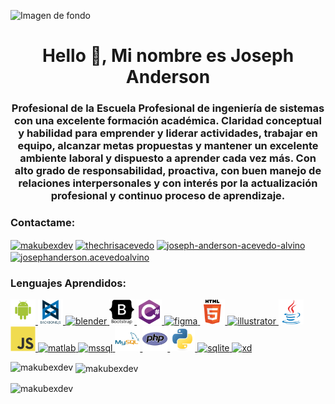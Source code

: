 <img class="profile-background-image__image relative
            full-width full-height" id="profile-background-image-target-image" alt="Imagen de fondo" src="https://media.licdn.com/dms/image/D4E16AQH9vhCJ4FqBEA/profile-displaybackgroundimage-shrink_350_1400/0/1671902802577?e=1678320000&amp;v=beta&amp;t=KsVJke1mw3G0DjU0mKawrk9z5HsJ5_OxbY4nQ3kDfT0" style="left:0px;top:0px;">          
<h1 align="center">Hello 👋, Mi nombre es Joseph Anderson</h1>
<h3 align="center">Profesional de la Escuela Profesional de ingeniería de sistemas con una excelente formación académica. Claridad conceptual y habilidad para emprender y liderar actividades, trabajar en equipo, alcanzar metas propuestas y mantener un excelente ambiente laboral y dispuesto a aprender cada vez más. Con alto grado de responsabilidad, proactiva, con buen manejo de relaciones interpersonales y con interés por la actualización profesional y continuo proceso de aprendizaje.</h3>
<h3 align="left">Contactame:</h3>
<p align="left">
<a href="https://codepen.io/makubexdev" target="blank"><img align="center" src="https://raw.githubusercontent.com/rahuldkjain/github-profile-readme-generator/master/src/images/icons/Social/codepen.svg" alt="makubexdev" height="30" width="40" /></a>
<a href="https://twitter.com/thechrisacevedo" target="blank"><img align="center" src="https://raw.githubusercontent.com/rahuldkjain/github-profile-readme-generator/master/src/images/icons/Social/twitter.svg" alt="thechrisacevedo" height="30" width="40" /></a>
<a href="https://linkedin.com/in/joseph-anderson-acevedo-alvino" target="blank"><img align="center" src="https://raw.githubusercontent.com/rahuldkjain/github-profile-readme-generator/master/src/images/icons/Social/linked-in-alt.svg" alt="joseph-anderson-acevedo-alvino" height="30" width="40" /></a>
<a href="https://fb.com/josephanderson.acevedoalvino" target="blank"><img align="center" src="https://raw.githubusercontent.com/rahuldkjain/github-profile-readme-generator/master/src/images/icons/Social/facebook.svg" alt="josephanderson.acevedoalvino" height="30" width="40" /></a>
</p>

<h3 align="left">Lenguajes Aprendidos:</h3>
<p align="left"> <a href="https://developer.android.com" target="_blank" rel="noreferrer"> <img src="https://raw.githubusercontent.com/devicons/devicon/master/icons/android/android-original-wordmark.svg" alt="android" width="40" height="40"/> </a> <a href="https://backbonejs.org" target="_blank" rel="noreferrer"> <img src="https://raw.githubusercontent.com/devicons/devicon/master/icons/backbonejs/backbonejs-original-wordmark.svg" alt="backbonejs" width="40" height="40"/> </a> <a href="https://www.blender.org/" target="_blank" rel="noreferrer"> <img src="https://download.blender.org/branding/community/blender_community_badge_white.svg" alt="blender" width="40" height="40"/> </a> <a href="https://getbootstrap.com" target="_blank" rel="noreferrer"> <img src="https://raw.githubusercontent.com/devicons/devicon/master/icons/bootstrap/bootstrap-plain-wordmark.svg" alt="bootstrap" width="40" height="40"/> </a> <a href="https://www.w3schools.com/cs/" target="_blank" rel="noreferrer"> <img src="https://raw.githubusercontent.com/devicons/devicon/master/icons/csharp/csharp-original.svg" alt="csharp" width="40" height="40"/> </a> <a href="https://www.figma.com/" target="_blank" rel="noreferrer"> <img src="https://www.vectorlogo.zone/logos/figma/figma-icon.svg" alt="figma" width="40" height="40"/> </a> <a href="https://www.w3.org/html/" target="_blank" rel="noreferrer"> <img src="https://raw.githubusercontent.com/devicons/devicon/master/icons/html5/html5-original-wordmark.svg" alt="html5" width="40" height="40"/> </a> <a href="https://www.adobe.com/in/products/illustrator.html" target="_blank" rel="noreferrer"> <img src="https://www.vectorlogo.zone/logos/adobe_illustrator/adobe_illustrator-icon.svg" alt="illustrator" width="40" height="40"/> </a> <a href="https://www.java.com" target="_blank" rel="noreferrer"> <img src="https://raw.githubusercontent.com/devicons/devicon/master/icons/java/java-original.svg" alt="java" width="40" height="40"/> </a> <a href="https://developer.mozilla.org/en-US/docs/Web/JavaScript" target="_blank" rel="noreferrer"> <img src="https://raw.githubusercontent.com/devicons/devicon/master/icons/javascript/javascript-original.svg" alt="javascript" width="40" height="40"/> </a> <a href="https://www.mathworks.com/" target="_blank" rel="noreferrer"> <img src="https://upload.wikimedia.org/wikipedia/commons/2/21/Matlab_Logo.png" alt="matlab" width="40" height="40"/> </a> <a href="https://www.microsoft.com/en-us/sql-server" target="_blank" rel="noreferrer"> <img src="https://www.svgrepo.com/show/303229/microsoft-sql-server-logo.svg" alt="mssql" width="40" height="40"/> </a> <a href="https://www.mysql.com/" target="_blank" rel="noreferrer"> <img src="https://raw.githubusercontent.com/devicons/devicon/master/icons/mysql/mysql-original-wordmark.svg" alt="mysql" width="40" height="40"/> </a> <a href="https://www.php.net" target="_blank" rel="noreferrer"> <img src="https://raw.githubusercontent.com/devicons/devicon/master/icons/php/php-original.svg" alt="php" width="40" height="40"/> </a> <a href="https://www.python.org" target="_blank" rel="noreferrer"> <img src="https://raw.githubusercontent.com/devicons/devicon/master/icons/python/python-original.svg" alt="python" width="40" height="40"/> </a> <a href="https://www.sqlite.org/" target="_blank" rel="noreferrer"> <img src="https://www.vectorlogo.zone/logos/sqlite/sqlite-icon.svg" alt="sqlite" width="40" height="40"/> </a> <a href="https://www.adobe.com/products/xd.html" target="_blank" rel="noreferrer"> <img src="https://cdn.worldvectorlogo.com/logos/adobe-xd.svg" alt="xd" width="40" height="40"/> </a> </p>

<p><img align="left" src="https://github-readme-stats.vercel.app/api/top-langs?username=makubexdev&show_icons=true&locale=en&layout=compact" alt="makubexdev" /></p>

<p>&nbsp;<img align="center" src="https://github-readme-stats.vercel.app/api?username=makubexdev&show_icons=true&locale=en" alt="makubexdev" /></p>

<p><img align="center" src="https://github-readme-streak-stats.herokuapp.com/?user=makubexdev&" alt="makubexdev" /></p>
